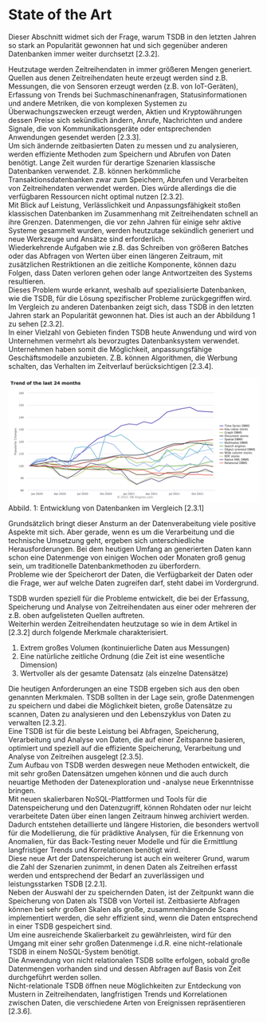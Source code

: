 # State of the Art

Dieser Abschnitt widmet sich der Frage, warum TSDB in den letzten Jahren so stark an Popularität gewonnen hat und sich gegenüber anderen Datenbanken immer weiter durchsetzt [2.3.2].

Heutzutage werden Zeitreihendaten in immer größeren Mengen generiert. Quellen aus denen Zeitreihendaten heute erzeugt werden sind z.B. <!--z.B. ausschreiben -->Messungen, die von Sensoren erzeugt werden (z.B. von IoT-Geräten), Erfassung von Trends bei Suchmaschinenanfragen, Statusinformationen und andere Metriken, die von komplexen Systemen zu Überwachungszwecken erzeugt werden, Aktien und Kryptowährungen dessen Preise sich sekündlich ändern, Anrufe, Nachrichten und andere Signale, die von Kommunikationsgeräte oder entsprechenden Anwendungen gesendet werden [2.3.3].  
Um sich ändernde zeitbasierten <!--zeitbasierte ohne "n" -->Daten zu messen und zu analysieren, werden effiziente Methoden zum Speichern und Abrufen von Daten benötigt.
Lange Zeit wurden für derartige Szenarien klassische Datenbanken verwendet. Z.B. <!--z.B. ausschreiben -->können herkömmliche Transaktionsdatenbanken zwar zum Speichern, Abrufen und Verarbeiten von Zeitreihendaten verwendet werden. Dies würde allerdings die die verfügbaren Ressourcen nicht optimal nutzen [2.3.2].<!--ein "die" entfernen-->  
Mit Blick auf Leistung, Verlässlichkeit und Anpassungsfähigkeit stoßen klassischen Datenbanken im Zusammenhang mit Zeitreihendaten schnell an ihre Grenzen.
Datenmengen, die vor zehn Jahren für einige sehr aktive Systeme gesammelt wurden, werden heutzutage sekündlich generiert und neue Werkzeuge und Ansätze sind erforderlich.  
Wiederkehrende Aufgaben wie z.B. <!--z.B. ausschreiben -->das Schreiben von größeren Batches oder das Abfragen von Werten über einen längeren Zeitraum, <!--Komma löschen -->mit zusätzlichen Restriktionen an die zeitliche Komponente, können dazu Folgen, dass Daten verloren gehen oder lange Antwortzeiten des Systems resultieren.  
Dieses Problem wurde erkannt, weshalb auf spezialisierte Datenbanken, wie die TSDB, für die Lösung spezifischer Probleme zurückgegriffen wird.
Im Vergleich zu anderen Datenbanken zeigt sich, dass TSDB in den letzten Jahren stark an Popularität gewonnen hat. Dies ist auch an der Abbildung 1 <!--Ich würde die Abbildung auch anhand des Kapitels benennen. Also 2.3.1-->zu sehen [2.3.2].  
In einer Vielzahl von Gebieten finden TSDB heute Anwendung und wird von Unternehmen vermehrt als bevorzugtes Datenbanksystem verwendet. Unternehmen haben somit die Möglichkeit, anpassungsfähige Geschäftsmodelle anzubieten. Z.B. <!--z.B. ausschreiben -->können Algorithmen, die Werbung schalten, das Verhalten im Zeitverlauf berücksichtigen [2.3.4].  

![Entwicklung von TSDB der letzten 2 Jahre](https://github.com/juliafix/ostfalia_db_2021_hausarbeiten/blob/main/Time%20Series%20Database/images/entwicklung_tsdb.png)
Abbild. 1: Entwicklung von Datenbanken im Vergleich [2.3.1] <!--Hier den relativen Link einfügen, sonst funktioniert es in dem Repository von Herr Alex später nicht (siehe Inhaltsverzeichnis) -> "../images/entwicklung_tdsb.png" in der Klammer-->
 
Grundsätzlich bringt dieser Ansturm an der Datenverabeitung viele positive Aspekte mit sich. Aber gerade, wenn es um die Verarbeitung und die technische Umsetzung geht, ergeben sich unterschiedliche Herausforderungen.
Bei dem heutigen Umfang an generierten Daten kann schon eine Datenmenge von einigen Wochen oder Monaten groß genug sein, um traditionelle Datenbankmethoden zu überfordern.  
Probleme wie der Speicherort der Daten, die Verfügbarkeit der Daten oder die Frage, wer auf welche Daten zugreifen darf, steht dabei im Vordergrund.

TSDB wurden speziell für die Probleme entwickelt, die bei der Erfassung, Speicherung und Analyse von Zeitreihendaten aus einer oder mehreren der z.B. <!--z.B. ausschreiben -->oben aufgelisteten Quellen auftreten.  
Weiterhin werden Zeitreihendaten heutzutage so wie in dem Artikel in [2.3.2] durch folgende Merkmale charakterisiert. <!--Doppelpunkt statt Punkt --> 
 
1. 	Extrem großes Volumen (kontinuierliche Daten aus Messungen)
2. 	Eine natürliche zeitliche Ordnung (die Zeit ist eine wesentliche Dimension)
3. 	Wertvoller als der gesamte Datensatz (als einzelne Datensätze)
 
Die heutigen Anforderungen an eine TSDB ergeben sich aus den oben genannten Merkmalen. TSDB sollten in der Lage sein, große Datenmengen zu speichern und dabei die Möglichkeit bieten, große Datensätze zu scannen, Daten zu analysieren und den Lebenszyklus von Daten zu verwalten [2.3.2].  
Eine TSDB ist für die beste Leistung bei Abfragen, Speicherung, Verarbeitung und Analyse von Daten, die auf einer Zeitspanne basieren, optimiert und speziell auf die effiziente Speicherung, Verarbeitung und Analyse von Zeitreihen ausgelegt [2.3.5].  
Zum Aufbau von TSDB werden deswegen neue Methoden entwickelt, die mit sehr großen Datensätzen umgehen können und die auch durch neuartige Methoden der Datenexploration und -analyse neue Erkenntnisse bringen.  
Mit neuen skalierbaren NoSQL-Plattformen und Tools für die Datenspeicherung und den Datenzugriff, können Rohdaten oder nur leicht verarbeitete Daten über einen langen Zeitraum hinweg archiviert werden.  
Dadurch entstehen detaillierte und längere Historien, die besonders wertvoll für die Modellierung, die für prädiktive Analysen, für die Erkennung von Anomalien, für das Back-Testing neuer Modelle und für die Ermittlung langfristiger Trends und Korrelationen benötigt wird.  
Diese neue Art der Datenspeicherung ist auch ein weiterer Grund, warum die Zahl der Szenarien zunimmt, in denen Daten als Zeitreihen erfasst werden und entsprechend der Bedarf an zuverlässigen und leistungsstarken TSDB [2.2.1].  
Neben der Auswahl der zu speichernden Daten, ist der Zeitpunkt wann die Speicherung von Daten als TSDB von Vorteil ist. <!--Klarer formulieren-->
Zeitbasierte Abfragen können bei sehr großen Skalen als große, zusammenhängende Scans implementiert werden, die sehr effizient sind, wenn die Daten entsprechend in einer TSDB gespeichert sind.  
Um eine ausreichende Skalierbarkeit zu gewährleisten, wird für den Umgang mit einer sehr großen Datenmenge i.d.R. <!--ausschreiben -->eine nicht-relationale TSDB in einem NoSQL-System benötigt.  
Die Anwendung von nicht relationalen <!-- nicht-relationalen mit Bindestrich -->TSDB sollte erfolgen, sobald große Datenmengen vorhanden sind und dessen Abfragen auf Basis von Zeit durchgeführt werden sollen.  
Nicht-relationale TSDB öffnen neue Möglichkeiten zur Entdeckung von Mustern in Zeitreihendaten, langfristigen Trends und Korrelationen zwischen Daten, die verschiedene Arten von Ereignissen repräsentieren [2.3.6].  

<!--Generell: bei Mehrzahl nicht TSDB sondern TSDBs schreiben-->
